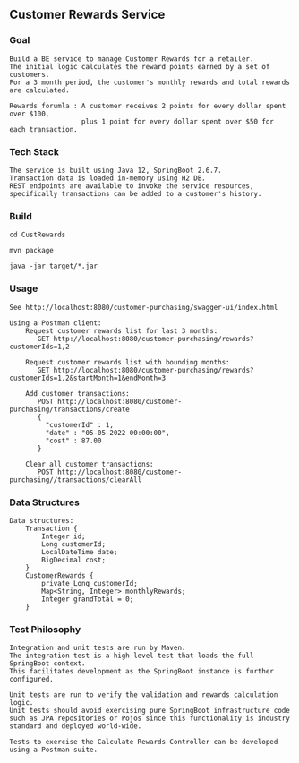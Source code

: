 
## Customer Rewards Service

### Goal
    Build a BE service to manage Customer Rewards for a retailer.
    The initial logic calculates the reward points earned by a set of customers.
    For a 3 month period, the customer's monthly rewards and total rewards are calculated.

    Rewards forumla : A customer receives 2 points for every dollar spent over $100,
                      plus 1 point for every dollar spent over $50 for each transaction.


### Tech Stack
    The service is built using Java 12, SpringBoot 2.6.7.
    Transaction data is loaded in-memory using H2 DB.
    REST endpoints are available to invoke the service resources, 
    specifically transactions can be added to a customer's history.


### Build
`cd CustRewards`

`mvn package`

 `java -jar target/*.jar`


### Usage
    See http://localhost:8080/customer-purchasing/swagger-ui/index.html

    Using a Postman client:
        Request customer rewards list for last 3 months:
           GET http://localhost:8080/customer-purchasing/rewards?customerIds=1,2
    
        Request customer rewards list with bounding months:
           GET http://localhost:8080/customer-purchasing/rewards?customerIds=1,2&startMonth=1&endMonth=3
    
        Add customer transactions:
           POST http://localhost:8080/customer-purchasing/transactions/create
           {
             "customerId" : 1,
             "date" : "05-05-2022 00:00:00",
             "cost" : 87.00
           }
    
        Clear all customer transactions:
           POST http://localhost:8080/customer-purchasing//transactions/clearAll

### Data Structures

    Data structures:
        Transaction {
            Integer id;
            Long customerId;
            LocalDateTime date;
            BigDecimal cost;
        }
        CustomerRewards {
            private Long customerId;
            Map<String, Integer> monthlyRewards;
            Integer grandTotal = 0;
        }

    
### Test Philosophy
    Integration and unit tests are run by Maven.
    The integration test is a high-level test that loads the full SpringBoot context.
    This facilitates development as the SpringBoot instance is further configured.

    Unit tests are run to verify the validation and rewards calculation logic.
    Unit tests should avoid exercising pure SpringBoot infrastructure code such as JPA repositories or Pojos since this functionality is industry standard and deployed world-wide.

    Tests to exercise the Calculate Rewards Controller can be developed using a Postman suite.